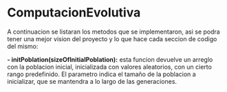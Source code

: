 # ComputacionEvolutiva

A continuacion se listaran los metodos que se implementaron, asi se podra tener una mejor vision del proyecto y lo que hace cada seccion de codigo del mismo:

**- initPoblation(sizeOfInitialPoblation):** esta funcion devuelve un arreglo con la poblacion inicial, inicializada con valores aleatorios, con un cierto rango predefinido.
                                             El parametro indica el tamaño de la poblacion a inicializar, que se mantendra a lo largo de las generaciones.
                                             
